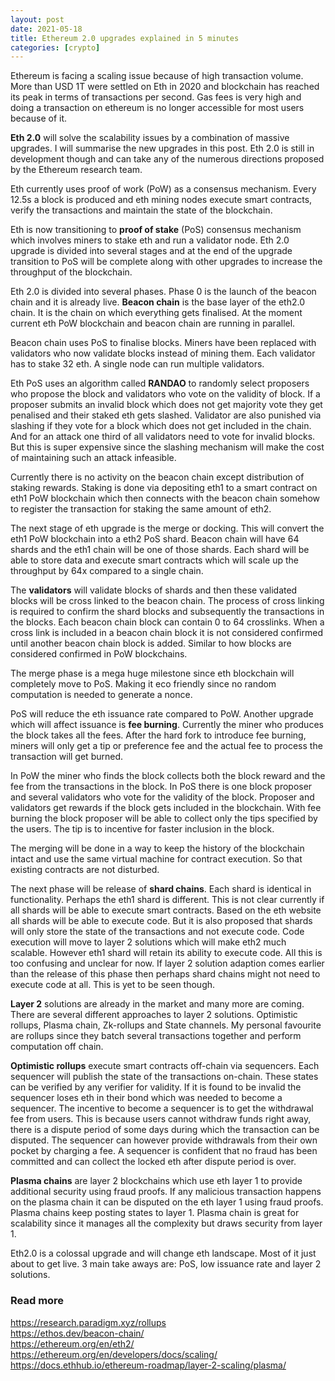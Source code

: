 ```yaml
---
layout: post
date: 2021-05-18
title: Ethereum 2.0 upgrades explained in 5 minutes
categories: [crypto]
---
```


Ethereum is facing a scaling issue because of high transaction volume. More than USD 1T were settled on Eth in 2020 and blockchain has reached its peak in terms of transactions per second. Gas fees is very high and doing a transaction on ethereum is no longer accessible for most users because of it.

**Eth 2.0** will solve the scalability issues by a combination of massive upgrades. I will summarise the new upgrades in this post. Eth 2.0 is still in development though and can take any of the numerous directions proposed by the Ethereum research team.

<!--more-->

Eth currently uses proof of work (PoW) as a consensus mechanism. Every 12.5s a block is produced and eth mining nodes execute smart contracts, verify the transactions and maintain the state of the blockchain.

Eth is now transitioning to **proof of stake** (PoS) consensus mechanism which involves miners to stake eth and run a validator node. Eth 2.0 upgrade is divided into several stages and at the end of the upgrade transition to PoS will be complete along with other upgrades to increase the throughput of the blockchain.

Eth 2.0 is divided into several phases. Phase 0 is the launch of the beacon chain and it is already live. **Beacon chain** is the base layer of the eth2.0 chain. It is the chain on which everything gets finalised. At the moment current eth PoW blockchain and beacon chain are running in parallel.

Beacon chain uses PoS to finalise blocks.  Miners have been replaced with validators who now validate blocks instead of mining them. Each validator  has to stake 32 eth.  A single node can run multiple validators. 

Eth PoS uses an algorithm called **RANDAO** to randomly select proposers who propose the block and validators who vote on the validity of block.  If a proposer submits an invalid block which does not get majority vote they get penalised and their staked eth gets slashed. Validator are also punished via slashing if they vote for a block which does not get included in the chain. And for an attack one third of all validators need to vote for invalid blocks. But this is super expensive since the slashing mechanism will make the cost of maintaining such an attack infeasible.

Currently there is no activity on the beacon chain except distribution of staking rewards. Staking is done via depositing eth1 to a smart contract on eth1 PoW blockchain which then connects with the beacon chain somehow to register the transaction for staking the same amount of eth2.

The next stage of eth upgrade is the merge or docking. This will convert the eth1 PoW blockchain into a eth2 PoS shard. Beacon chain will have 64 shards and the eth1 chain will be one of those shards. Each shard will be able to store data and execute smart contracts which will scale up the throughput by 64x compared to a single chain.

The **validators** will validate blocks of shards and then these validated blocks will be cross linked to the beacon chain. The process of cross linking is required to confirm the shard blocks and subsequently the transactions in the blocks. Each beacon chain block can contain 0 to 64 crosslinks. When a cross link is included in a beacon chain block it is not considered confirmed until another beacon chain block is added. Similar to how blocks are considered confirmed in PoW blockchains.

The merge phase is a mega huge milestone since eth blockchain will completely move to PoS. Making it eco friendly since no random computation is needed to generate a nonce. 

PoS will reduce the eth issuance rate compared to PoW. Another upgrade which will affect issuance is **fee burning**. Currently the miner who produces the block takes all the fees. After the hard fork to introduce fee burning, miners will only get a tip or preference fee and the actual fee to process the transaction will get burned. 

In PoW the miner who finds the block collects both the block reward and the fee from the transactions in the block. In PoS there is one block proposer and several validators who vote for the validity of the block. Proposer and validators get rewards if the block gets included in the blockchain. With fee burning the block proposer will be able to collect only the tips specified by the users. The tip is to incentive for faster inclusion in the block.

The merging will be done in a way to keep the history of the blockchain intact and use the same virtual machine for contract execution. So that existing contracts are not disturbed.

The next phase will be release of **shard chains**. Each shard is identical in functionality. Perhaps the eth1 shard is different. This is not clear currently if all shards will be able to execute smart contracts. Based on the eth website all shards will be able to execute code. But it is also proposed that shards will only store the state of the transactions and not execute code. Code execution will move to layer 2 solutions which will make eth2 much scalable. However eth1 shard will retain its ability to execute code. All this is too confusing and unclear for now. If layer 2 solution adaption comes earlier than the release of this phase then perhaps shard chains might not need to execute code at all. This is yet to be seen though.

**Layer 2** solutions are already in the market and many more are coming. There are several different approaches to layer 2 solutions. Optimistic rollups, Plasma chain, Zk-rollups and State channels. My personal favourite are rollups since they batch several transactions together and perform computation off chain.

**Optimistic rollups** execute smart contracts off-chain via sequencers. Each sequencer will publish the state of the transactions on-chain. These states can be verified by any verifier for validity. If it is found to be invalid the sequencer loses eth in their bond which was needed to become a sequencer. The incentive to become a sequencer is to get the withdrawal fee from users. This is because users cannot withdraw funds right away, there is a dispute period of some days during which the transaction can be disputed. The sequencer can however provide withdrawals from their own pocket by charging a fee. A sequencer is confident that no fraud has been committed and can collect the locked eth after dispute period is over.

**Plasma chains** are layer 2 blockchains which use eth layer 1 to provide additional security using fraud proofs. If any malicious transaction happens on the plasma chain it can be disputed on the eth layer 1 using fraud proofs. Plasma chains keep posting states to layer 1.  Plasma chain is great for scalability since it manages all the complexity but draws security from layer 1.

Eth2.0 is a colossal upgrade and will change eth landscape. Most of it just about to get live. 3 main take aways are: PoS, low issuance rate and layer 2 solutions.

### Read more
<https://research.paradigm.xyz/rollups>  
<https://ethos.dev/beacon-chain/>  
<https://ethereum.org/en/eth2/>  
<https://ethereum.org/en/developers/docs/scaling/>  
<https://docs.ethhub.io/ethereum-roadmap/layer-2-scaling/plasma/>  
